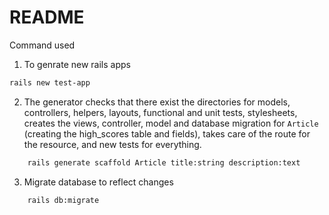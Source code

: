 # README

Command used

1. To genrate new rails apps

```sh
rails new test-app
```

2. The generator checks that there exist the directories for models, controllers, helpers, layouts, functional and unit tests, stylesheets, creates the views, controller, model and database migration for `Article` (creating the high_scores table and fields), takes care of the route for the resource, and new tests for everything.

```sh
    rails generate scaffold Article title:string description:text
```

3. Migrate database to reflect changes

```sh
    rails db:migrate
```
